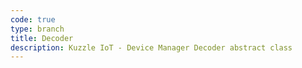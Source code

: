```yaml
---
code: true
type: branch
title: Decoder
description: Kuzzle IoT - Device Manager Decoder abstract class
---
```

